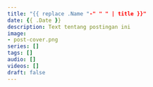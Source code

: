 ```yaml
---
title: "{{ replace .Name "-" " " | title }}"
date: {{ .Date }}
description: Text tentang postingan ini
image:
- post-cover.png
series: []
tags: []
audio: []
videos: []
draft: false
---
```


